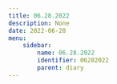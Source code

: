 ```yaml
---
title: 06.28.2022
description: None
date: 2022-06-28
menu:
    sidebar:
        name: 06.28.2022
        identifier: 06282022
        parent: diary
---
```


